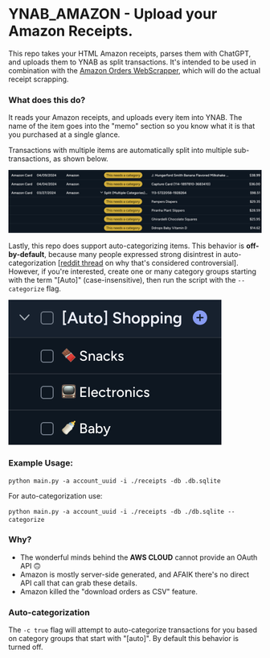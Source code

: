 # YNAB_AMAZON - Upload your Amazon Receipts.
This repo takes your HTML Amazon receipts, parses them with ChatGPT, and uploads them to YNAB as split transactions. It's intended to be used in combination with the [Amazon Orders WebScrapper](https://github.com/aelzeiny/Amazon-Orders-WebScraper), which will do the actual receipt scrapping.

### What does this do?
It reads your Amazon receipts, and uploads every item into YNAB. The name of the item goes into the "memo" section so you know what it is that you purchased at a single glance. 

Transactions with multiple items are automatically split into multiple sub-transactions, as shown below.

![YNAB Amazon imported screenshot](./docs/YNAB_AMAZON.png)

Lastly, this repo does support auto-categorizing items. This behavior is **off-by-default**, because many people expressed strong disintrest in auto-categorization [[reddit thread](https://www.reddit.com/r/ynab/comments/1cg1uv7/) on why that's considered controversial]. However, if you're interested, create one or many category groups starting with the term "[Auto]" (case-insensitive), then run the script with the `--categorize` flag.

![YNAB Auto Categorization](./docs/ynab-auto-categorization.png)



### Example Usage:
```
python main.py -a account_uuid -i ./receipts -db .db.sqlite
```

For auto-categorization use:
```
python main.py -a account_uuid -i ./receipts -db ./db.sqlite --categorize
```

### Why?
* The wonderful minds behind the **AWS CLOUD** cannot provide an OAuth API 🙃
* Amazon is mostly server-side generated, and AFAIK there's no direct API call that can grab these details.
* Amazon killed the "download orders as CSV" feature.

### Auto-categorization
The `-c true` flag will attempt to auto-categorize transactions for you based on category groups that start with "[auto]". By default this behavior is turned off.